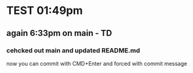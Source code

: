 # TEST 01:49pm
## again 6:33pm on main - TD
### cehcked out main and updated README.md
now you can commit with CMD+Enter and forced with commit message
